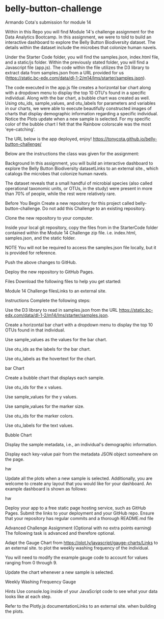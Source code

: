 # belly-button-challenge
Armando Cota's submission for module 14

Within in this Repo you will find Module 14's challenge assignment for the Data Analytics Bootcamp. 
In this assignment, we were to told to build an interactive dashboard to explore the Belly Button Biodiversity dataset. 
The details within the dataset include the microbes that colonize human navels. 

Under the Starter Code folder, you will find the samples.json, index.html file, and a static/js folder. Within the previously stated
folder, you will find a Javascript file (app.js). The code within the file utilizes the D3 library to extract data from samples.json
from a URL provided for us (https://static.bc-edx.com/data/dl-1-2/m14/lms/starter/samples.json).

The code executed in the app.js file creates a horizontal bar chart along with a dropdown menu to display the top 10 OTU's found in
a specific individual. 
Along with the bar chart, a bubble chart was created as well. Using otu_ids, sample_values, and otu_labels for parameters and variables 
in our charts, we were able to execute beautifully constructed images of charts that display demographic information regarding a specific 
individual. 
Notice the Plots update when a new sample is selected. For my specific color of the bubble chart I felt that the Rainbow colorscale was
the most 'eye-catching'. 

The URL below is the app deployed, enjoy!
https://tonycota.github.io/belly-button-challenge/


Below are the instructions the class was given for the assignment: 


Background
In this assignment, you will build an interactive dashboard to explore the Belly Button Biodiversity datasetLinks to an external site., which catalogs the microbes that colonize human navels.

The dataset reveals that a small handful of microbial species (also called operational taxonomic units, or OTUs, in the study) were present in more than 70% of people, while the rest were relatively rare.

Before You Begin
Create a new repository for this project called belly-button-challenge. Do not add this Challenge to an existing repository.

Clone the new repository to your computer.

Inside your local git repository, copy the files from in the StarterCode folder contained within the Module 14 Challenge zip file. i.e. index.html, samples.json, and the static folder.

NOTE
You will not be required to access the samples.json file locally, but it is provided for reference.

Push the above changes to GitHub.

Deploy the new repository to GitHub Pages.

Files
Download the following files to help you get started:

Module 14 Challenge filesLinks to an external site.

Instructions
Complete the following steps:

Use the D3 library to read in samples.json from the URL https://static.bc-edx.com/data/dl-1-2/m14/lms/starter/samples.json.

Create a horizontal bar chart with a dropdown menu to display the top 10 OTUs found in that individual.

Use sample_values as the values for the bar chart.

Use otu_ids as the labels for the bar chart.

Use otu_labels as the hovertext for the chart.

bar Chart

Create a bubble chart that displays each sample.

Use otu_ids for the x values.

Use sample_values for the y values.

Use sample_values for the marker size.

Use otu_ids for the marker colors.

Use otu_labels for the text values.

Bubble Chart

Display the sample metadata, i.e., an individual's demographic information.

Display each key-value pair from the metadata JSON object somewhere on the page.

hw

Update all the plots when a new sample is selected. Additionally, you are welcome to create any layout that you would like for your dashboard. An example dashboard is shown as follows:

hw

Deploy your app to a free static page hosting service, such as GitHub Pages. Submit the links to your deployment and your GitHub repo. Ensure that your repository has regular commits and a thorough README.md file

Advanced Challenge Assignment (Optional with no extra points earning)
The following task is advanced and therefore optional.

Adapt the Gauge Chart from https://plot.ly/javascript/gauge-charts/Links to an external site. to plot the weekly washing frequency of the individual.

You will need to modify the example gauge code to account for values ranging from 0 through 9.

Update the chart whenever a new sample is selected.

Weekly Washing Frequency Gauge

Hints
Use console.log inside of your JavaScript code to see what your data looks like at each step.

Refer to the Plotly.js documentationLinks to an external site. when building the plots.